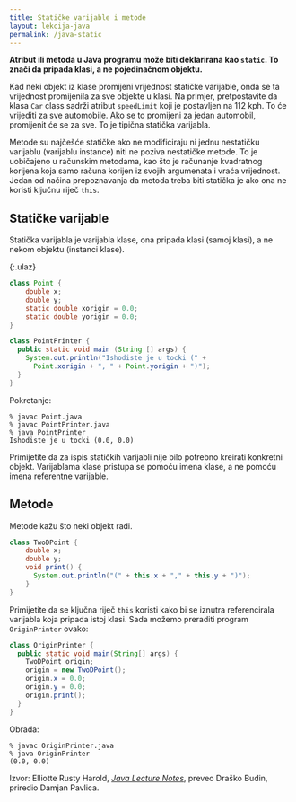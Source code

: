 ```yaml
---
title: Statičke varijable i metode
layout: lekcija-java
permalink: /java-static
---
```


**Atribut ili metoda u Java programu može biti deklarirana kao `static`. To znači da pripada klasi, a ne pojedinačnom objektu.**

Kad neki objekt iz klase promijeni vrijednost statičke varijable, onda se ta vrijednost promijenila za sve objekte u klasi. Na primjer, pretpostavite da klasa `Car` class sadrži atribut `speedLimit` koji je postavljen na 112 kph. To će vrijediti za sve automobile. Ako se to promijeni za jedan automobil, promijenit će se za sve. To je tipična statička varijabla.

Metode su najčešće statičke ako ne modificiraju ni jednu nestatičku varijablu (varijablu instance) niti ne poziva nestatičke metode. To je uobičajeno u računskim metodama, kao što je računanje kvadratnog korijena koja samo računa korijen iz svojih argumenata i vraća vrijednost. Jedan od načina prepoznavanja da metoda treba biti statička je ako ona ne koristi ključnu riječ `this`.

## Statičke varijable

Statička varijabla je varijabla klase, ona pripada klasi (samoj klasi), a ne nekom objektu (instanci klase).

{:.ulaz}
```java
class Point {
    double x;
    double y;
    static double xorigin = 0.0;
    static double yorigin = 0.0;
}

class PointPrinter {
  public static void main (String [] args) {
    System.out.println("Ishodiste je u tocki (" +
      Point.xorigin + ", " + Point.yorigin + ")");
  }
}
```

Pokretanje:
```
% javac Point.java
% javac PointPrinter.java
% java PointPrinter
Ishodiste je u tocki (0.0, 0.0)
```

Primijetite da za ispis statičkih varijabli nije bilo potrebno kreirati konkretni objekt. Varijablama klase pristupa se pomoću imena klase, a ne pomoću imena referentne varijable.

## Metode

Metode kažu što neki objekt radi.

```java
class TwoDPoint {
    double x;
    double y;
    void print() {
      System.out.println("(" + this.x + "," + this.y + ")");
    }
}
```

Primijetite da se ključna riječ `this` koristi kako bi se iznutra referencirala varijabla koja pripada istoj klasi. Sada možemo preraditi program `OriginPrinter` ovako:

```java
class OriginPrinter {
  public static void main(String[] args) {
    TwoDPoint origin;
    origin = new TwoDPoint();
    origin.x = 0.0;
    origin.y = 0.0;
    origin.print();
  }
}
```

Obrada:
```
% javac OriginPrinter.java
% java OriginPrinter
(0.0, 0.0)
```


Izvor: Elliotte Rusty Harold, *[Java Lecture Notes](//www.cafeaulait.org/course/index.html)*, preveo Draško Budin, priredio Damjan Pavlica.
